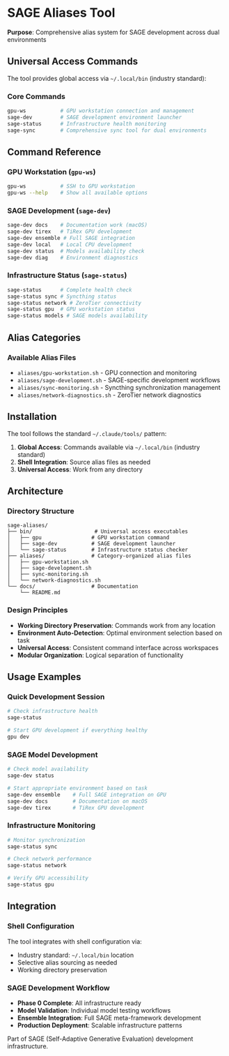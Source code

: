 # SAGE Aliases Tool

**Purpose**: Comprehensive alias system for SAGE development across dual environments

## Universal Access Commands

The tool provides global access via `~/.local/bin` (industry standard):

### Core Commands
```bash
gpu-ws           # GPU workstation connection and management
sage-dev         # SAGE development environment launcher  
sage-status      # Infrastructure health monitoring
sage-sync        # Comprehensive sync tool for dual environments
```

## Command Reference

### GPU Workstation (`gpu-ws`)
```bash
gpu-ws           # SSH to GPU workstation
gpu-ws --help    # Show all available options
```

### SAGE Development (`sage-dev`)
```bash
sage-dev docs    # Documentation work (macOS)
sage-dev tirex   # TiRex GPU development
sage-dev ensemble # Full SAGE integration
sage-dev local   # Local CPU development
sage-dev status  # Models availability check
sage-dev diag    # Environment diagnostics
```

### Infrastructure Status (`sage-status`)
```bash
sage-status      # Complete health check
sage-status sync # Syncthing status
sage-status network # ZeroTier connectivity
sage-status gpu  # GPU workstation status
sage-status models # SAGE models availability
```

## Alias Categories

### Available Alias Files
- `aliases/gpu-workstation.sh` - GPU connection and monitoring
- `aliases/sage-development.sh` - SAGE-specific development workflows
- `aliases/sync-monitoring.sh` - Syncthing synchronization management
- `aliases/network-diagnostics.sh` - ZeroTier network diagnostics

## Installation

The tool follows the standard `~/.claude/tools/` pattern:

1. **Global Access**: Commands available via `~/.local/bin` (industry standard)
2. **Shell Integration**: Source alias files as needed
3. **Universal Access**: Work from any directory

## Architecture

### Directory Structure
```
sage-aliases/
├── bin/                    # Universal access executables
│   ├── gpu                # GPU workstation command
│   ├── sage-dev           # SAGE development launcher
│   └── sage-status        # Infrastructure status checker
├── aliases/               # Category-organized alias files
│   ├── gpu-workstation.sh
│   ├── sage-development.sh
│   ├── sync-monitoring.sh
│   └── network-diagnostics.sh
└── docs/                  # Documentation
    └── README.md
```

### Design Principles
- **Working Directory Preservation**: Commands work from any location
- **Environment Auto-Detection**: Optimal environment selection based on task
- **Universal Access**: Consistent command interface across workspaces
- **Modular Organization**: Logical separation of functionality

## Usage Examples

### Quick Development Session
```bash
# Check infrastructure health
sage-status

# Start GPU development if everything healthy
gpu dev
```

### SAGE Model Development
```bash
# Check model availability
sage-dev status

# Start appropriate environment based on task
sage-dev ensemble    # Full SAGE integration on GPU
sage-dev docs        # Documentation on macOS
sage-dev tirex       # TiRex GPU development
```

### Infrastructure Monitoring
```bash
# Monitor synchronization
sage-status sync

# Check network performance
sage-status network

# Verify GPU accessibility
sage-status gpu
```

## Integration

### Shell Configuration
The tool integrates with shell configuration via:
- Industry standard: `~/.local/bin` location
- Selective alias sourcing as needed
- Working directory preservation

### SAGE Development Workflow
- **Phase 0 Complete**: All infrastructure ready
- **Model Validation**: Individual model testing workflows
- **Ensemble Integration**: Full SAGE meta-framework development
- **Production Deployment**: Scalable infrastructure patterns

Part of SAGE (Self-Adaptive Generative Evaluation) development infrastructure.
